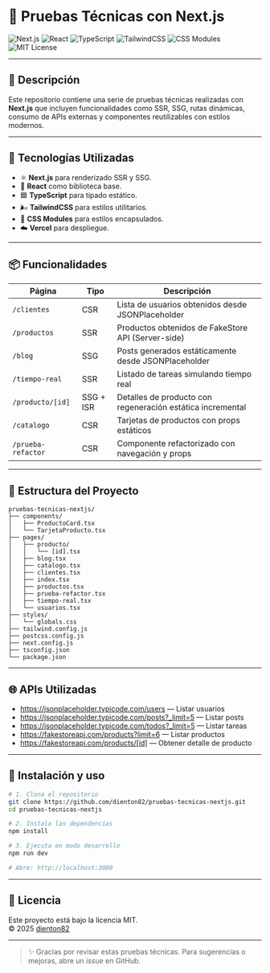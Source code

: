 # 📘 Pruebas Técnicas con Next.js

![Next.js](https://img.shields.io/badge/Next.js-14.2.4-black?logo=nextdotjs&style=for-the-badge)
![React](https://img.shields.io/badge/React-18-61dafb?logo=react&style=for-the-badge)
![TypeScript](https://img.shields.io/badge/TypeScript-5.4.5-3178c6?logo=typescript&style=for-the-badge)
![TailwindCSS](https://img.shields.io/badge/TailwindCSS-3.4.1-38bdf8?logo=tailwindcss&style=for-the-badge)
![CSS Modules](https://img.shields.io/badge/CSS%20Modules-Compatible-264de4?logo=css3&style=for-the-badge)
![MIT License](https://img.shields.io/badge/License-MIT-brightgreen?style=for-the-badge)

---

## 🚀 Descripción

Este repositorio contiene una serie de pruebas técnicas realizadas con **Next.js** que incluyen funcionalidades como SSR, SSG, rutas dinámicas, consumo de APIs externas y componentes reutilizables con estilos modernos.

---

## 🧩 Tecnologías Utilizadas

- ⚛️ **Next.js** para renderizado SSR y SSG.
- 💙 **React** como biblioteca base.
- 🟦 **TypeScript** para tipado estático.
- 🌬 **TailwindCSS** para estilos utilitarios.
- 🎨 **CSS Modules** para estilos encapsulados.
- ☁️ **Vercel** para despliegue.

---

## 📦 Funcionalidades

| Página                  | Tipo       | Descripción                                              |
|-------------------------|------------|----------------------------------------------------------|
| `/clientes`             | CSR        | Lista de usuarios obtenidos desde JSONPlaceholder        |
| `/productos`            | SSR        | Productos obtenidos de FakeStore API (Server-side)       |
| `/blog`                 | SSG        | Posts generados estáticamente desde JSONPlaceholder      |
| `/tiempo-real`          | SSR        | Listado de tareas simulando tiempo real                  |
| `/producto/[id]`        | SSG + ISR  | Detalles de producto con regeneración estática incremental |
| `/catalogo`             | CSR        | Tarjetas de productos con props estáticos                |
| `/prueba-refactor`      | CSR        | Componente refactorizado con navegación y props          |

---

## 📁 Estructura del Proyecto

```plaintext
pruebas-tecnicas-nextjs/
├── components/
│   ├── ProductoCard.tsx
│   └── TarjetaProducto.tsx
├── pages/
│   ├── producto/
│   │   └── [id].tsx
│   ├── blog.tsx
│   ├── catalogo.tsx
│   ├── clientes.tsx
│   ├── index.tsx
│   ├── productos.tsx
│   ├── prueba-refactor.tsx
│   ├── tiempo-real.tsx
│   └── usuarios.tsx
├── styles/
│   └── globals.css
├── tailwind.config.js
├── postcss.config.js
├── next.config.js
├── tsconfig.json
└── package.json
```

---

## 🌐 APIs Utilizadas

- https://jsonplaceholder.typicode.com/users — Listar usuarios
- https://jsonplaceholder.typicode.com/posts?_limit=5 — Listar posts
- https://jsonplaceholder.typicode.com/todos?_limit=5 — Listar tareas
- https://fakestoreapi.com/products?limit=6 — Listar productos
- https://fakestoreapi.com/products/[id] — Obtener detalle de producto

---

## 🔧 Instalación y uso

```bash
# 1. Clona el repositorio
git clone https://github.com/dienton82/pruebas-tecnicas-nextjs.git
cd pruebas-tecnicas-nextjs

# 2. Instala las dependencias
npm install

# 3. Ejecuta en modo desarrollo
npm run dev

# Abre: http://localhost:3000
```

---

## 📄 Licencia

Este proyecto está bajo la licencia MIT.  
© 2025 [dienton82](https://github.com/dienton82)

---

> ✨ Gracias por revisar estas pruebas técnicas. Para sugerencias o mejoras, abre un *issue* en GitHub.
